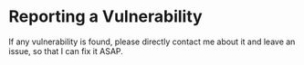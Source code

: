 # Reporting a Vulnerability

If any vulnerability is found, please directly contact me about it and leave an issue, so that I can fix it ASAP.
